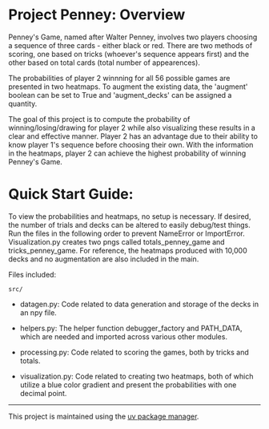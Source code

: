 # Project Penney: Overview

Penney's Game, named after Walter Penney, involves two players choosing a sequence of three cards - either black or red. There are two methods of scoring, one based on tricks (whoever's sequence appears first) and the other based on total cards (total number of appearences). 

The probabilities of player 2 winnning for all 56 possible games are presented in two heatmaps. To augment the existing data, the 'augment' boolean can be set to True and 'augment_decks' can be assigned a quantity.

The goal of this project is to compute the probability of winning/losing/drawing for player 2 while also visualizing these results in a clear and effective manner. Player 2 has an advantage due to their ability to know player 1's sequence before choosing their own. With the information in the heatmaps, player 2 can achieve the highest probability of winning Penney's Game.

# Quick Start Guide:

To view the probabilities and heatmaps, no setup is necessary. If desired, the number of trials and decks can be altered to easily debug/test things. Run the files in the following order to prevent NameError or ImportError. Visualization.py creates two pngs called totals_penney_game and tricks_penney_game. For reference, the heatmaps produced with 10,000 decks and no augmentation are also included in the main.

Files included:

`src/`

- datagen.py: Code related to data generation and storage of the decks in an npy file.

- helpers.py: The helper function debugger_factory and PATH_DATA, which are needed and imported across various other modules.

- processing.py: Code related to scoring the games, both by tricks and totals.

- visualization.py: Code related to creating two heatmaps, both of which utilize a blue color gradient and present the probabilities with one decimal point.

---

This project is maintained using the [uv package manager](https://docs.astral.sh/uv/).


 
